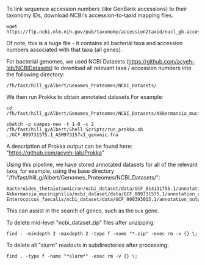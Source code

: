 
To link sequence accession numbers (like GenBank accessions) to their taxonomy IDs, download NCBI's accession-to-taxid mapping files.
```
wget https://ftp.ncbi.nlm.nih.gov/pub/taxonomy/accession2taxid/nucl_gb.accession2taxid.gz
```
Of note, this is a huge file - it contains all bacterial taxa and accession numbers associated with that taxa (all genes).


For bacterial genomes, we used NCBI Datasets (https://github.com/acyeh-lab/NCBIDatasets) to download all relevant taxa / accession numbers into the following directory:
```
/fh/fast/hill_g/Albert/Genomes_Proteomes/NCBI_Datasets/
```

We then run Prokka to obtain annotated datasets For example:
```
cd /fh/fast/hill_g/Albert/Genomes_Proteomes/NCBI_Datasets/Akkermansia_muciniphilia/ncbi_dataset/data/GCF_009731575.1

sbatch -p campus-new -t 1-0 -c 2 /fh/fast/hill_g/Albert/Shell_Scripts/run_prokka.sh ./GCF_009731575.1_ASM973157v1_genomic.fna
```

A description of Prokka output can be found here: "https://github.com/acyeh-lab/Prokka"

Using this pipeline, we have stored annotated datasets for all of the relevant taxa, for example, using the base directory "/fh/fast/hill_g/Albert/Genomes_Proteomes/NCBI_Datasets/":
```
Bacteroides_thetaiotaomicron/ncbi_dataset/data/GCF_014131755.1/annotation_output
Akkermansia_muciniphilia/ncbi_dataset/data/GCF_009731575.1/annotation_output
Enterococcus_faecalis/ncbi_dataset/data/GCF_000393015.1/annotation_output
```

This can assist in the search of genes, such as the ```buk``` gene.

To delete mid-level "ncbi_dataset.zip" files after unzipping:
```
find . -mindepth 2 -maxdepth 2 -type f -name "*.zip" -exec rm -v {} \;
```

To delete all "slurm" readouts in subdirectories after processing:
```
find . -type f -name "*slurm*" -exec rm -v {} \;
```

